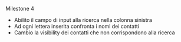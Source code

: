 Milestone 4

<!-- Ricerca utenti: scrivendo qualcosa nell’input a sinistra, vengono visualizzati solo i contatti il cui nome contiene le lettere inserite (es, Marco, Matteo Martina -> Scrivo “mar” rimangono solo Marco e Martina) -->

- Abilito il campo di input alla ricerca nella colonna sinistra
- Ad ogni lettera inserita confronta i nomi dei contatti
- Cambio la visibility dei contatti che non corrispondono alla ricerca
